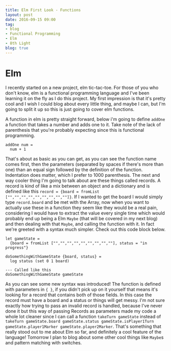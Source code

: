 ```yaml
---                          
title: Elm First Look - Functions
layout: post         
date: 2016-09-15 09:00                         
tag:                             
- blog                        
- Functional Programming
- Elm
- 8th Light
blog: true                            
---
```


# Elm

I recently started on a new project, elm tic-tac-toe. For those of you who don't know, elm is a functional programming language and I've been learning it on the fly as I do this project. My first impression is that it's pretty cool and I wish I could blog about every little thing, and maybe I can, but I'm going to split it up so this is just going to cover elm functions.

A function in elm is pretty straight forward, below i'm going to define `addOne` a function that takes a number and adds one to it. Take note of the lack of parenthesis that you're probably expecting since this is functional programming.

~~~~
addOne num =
  num + 1
~~~~

That's about as basic as you can get, as you can see the function name comes first, then the parameters (separated by spaces if there's more than one) than an equal sign followed by the definition of the function. Indentation does matter, which I prefer to 1000 parenthesis. The next and way cooler thing I'm going to talk about are these things called records. A record is kind of like a mix between an object and a dictionary and is defined like this `record = {board = fromList ["","","","","","","","",""]}`. If I wanted to get the board I would simply type `record.board` and be met with the Array, now when you want to actually use these in a function they seem like they would be a real pain, considering I would have to extract the value every single time which would probably end up being a Elm `Maybe` (that will be covered in my next blog) and then dealing with that `Maybe`, and calling the function with it. In fact we're greeted with a syntax much simpler. Check out this code block below.

~~~~
let gameState =
  {board = fromList ["","","","","","","","",""], status = "in progress"}

doSomethingWithGameState {board, status} =
  log status (set 0 1 board)

--- Called like this
doSomethingWithGameState gameState
~~~~

As you can see some new syntax was introduced! The function is defined with parameters in `{ }`, if you didn't pick up on it yourself that means it's looking for a record that contains both of those fields. In this case the record must have a board and a status or things will get messy. I'm not sure exactly how trying to pass an invalid record is handled, because I've never done it but this way of passing Records as parameters made my code a whole lot cleaner since I can call a function `takeTurn gameState` instead of `takeTurn gameState.board gameState.status gameState.isPlayer1Turn gameState.player1Marker gameState.player2Marker`. That's something that really stood out to me about Elm so far, and definitely a cool feature of the language! Tomorrow I plan to blog about some other cool things like `Maybe`s and pattern matching with switches.
